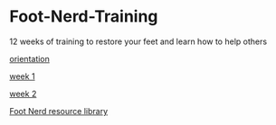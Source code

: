# Foot-Nerd-Training

12 weeks of training to restore your feet and learn how to help others

[orientation](https://github.com/NobodyCaribou/Foot-Nerd-Training/blob/main/Orientation)

[week 1](https://github.com/NobodyCaribou/Foot-Nerd-Training/blob/main/week%201)

[week 2](https://github.com/NobodyCaribou/Foot-Nerd-Training/blob/main/week%202)












[Foot Nerd resource library](https://github.com/NobodyCaribou/Foot-Nerd-Training/blob/main/Nerd%20Library%20(resources))

